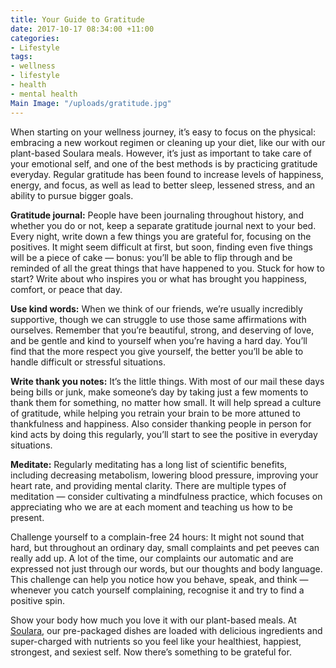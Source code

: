 ```yaml
---
title: Your Guide to Gratitude
date: 2017-10-17 08:34:00 +11:00
categories:
- Lifestyle
tags:
- wellness
- lifestyle
- health
- mental health
Main Image: "/uploads/gratitude.jpg"
---
```


When starting on your wellness journey, it’s easy to focus on the physical: embracing a new workout regimen or cleaning up your diet, like our with our plant-based Soulara meals. However, it’s just as important to take care of your emotional self, and one of the best methods is by practicing gratitude everyday. Regular gratitude has been found to increase levels of happiness, energy, and focus, as well as lead to better sleep, lessened stress, and an ability to pursue bigger goals.

**Gratitude journal:** People have been journaling throughout history, and whether you do or not, keep a separate gratitude journal next to your bed. Every night, write down a few things you are grateful for, focusing on the positives. It might seem difficult at first, but soon, finding even five things will be a piece of cake — bonus: you’ll be able to flip through and be reminded of all the great things that have happened to you. Stuck for how to start? Write about who inspires you or what has brought you happiness, comfort, or peace that day.

**Use kind words:** When we think of our friends, we’re usually incredibly supportive, though we can struggle to use those same affirmations with ourselves. Remember that you’re beautiful, strong, and deserving of love, and be gentle and kind to yourself when you’re having a hard day. You’ll find that the more respect you give yourself, the better you’ll be able to handle difficult or stressful situations.

**Write thank you notes:** It’s the little things. With most of our mail these days being bills or junk, make someone’s day by taking just a few moments to thank them for something, no matter how small. It will help spread a culture of gratitude, while helping you retrain your brain to be more attuned to thankfulness and happiness. Also consider thanking people in person for kind acts by doing this regularly, you’ll start to see the positive in everyday situations.

**Meditate:** Regularly meditating has a long list of scientific benefits, including decreasing metabolism, lowering blood pressure, improving your heart rate, and providing mental clarity. There are multiple types of meditation — consider cultivating a mindfulness practice, which focuses on appreciating who we are at each moment and teaching us how to be present.

Challenge yourself to a complain-free 24 hours: It might not sound that hard, but throughout an ordinary day, small complaints and pet peeves can really add up. A lot of the time, our complaints our automatic and are expressed not just through our words, but our thoughts and body language. This challenge can help you notice how you behave, speak, and think — whenever you catch yourself complaining, recognise it and try to find a positive spin.

Show your body how much you love it with our plant-based meals. At [Soulara](https://www.soulara.com.au/), our pre-packaged dishes are loaded with delicious ingredients and super-charged with nutrients so you feel like your healthiest, happiest, strongest, and sexiest self. Now there’s something to be grateful for.